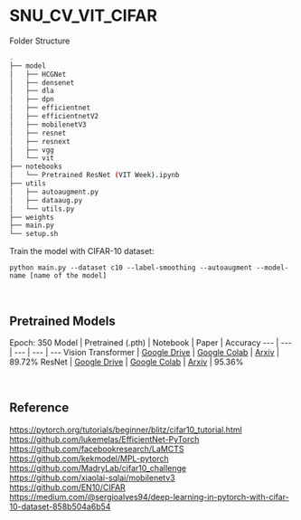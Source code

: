 # SNU_CV_VIT_CIFAR

Folder Structure
```bash
.
├── model
│   ├── HCGNet
│   ├── densenet
│   ├── dla
│   ├── dpn
│   ├── efficientnet
│   ├── efficientnetV2
│   ├── mobilenetV3
│   ├── resnet
│   ├── resnext
│   ├── vgg
│   └── vit
├── notebooks
│   └── Pretrained ResNet (VIT Week).ipynb
├── utils
│   ├── autoaugment.py
│   ├── dataaug.py
│   └── utils.py
├── weights
├── main.py
└── setup.sh           
```

Train the model with CIFAR-10 dataset:
```
python main.py --dataset c10 --label-smoothing --autoaugment --model-name [name of the model]
```

</br>

## Pretrained Models
Epoch: 350
Model | Pretrained (.pth) | Notebook | Paper | Accuracy
--- | --- | --- | --- | ---
Vision Transformer | [Google Drive](https://drive.google.com/file/d/14E9-efY8Z8qvg8QoyEl0m20FMGRt2g8P/view?usp=sharing) | [Google Colab](https://colab.research.google.com/drive/1faGg8XctN22cFthUa_8MdhsqgDrPh7xZ?usp=sharing) | [Arxiv](https://arxiv.org/pdf/2010.11929.pdf) | 89.72%
ResNet | [Google Drive](https://drive.google.com/file/d/1FNsXhHEpEKiZQFgk8vBppmGIABEYXb88/view?usp=sharing) | [Google Colab](https://colab.research.google.com/drive/1NSBEJSnQ4wgt6_bvPPKlbyxASZcZgfH6?usp=sharing) | [Arxiv](https://arxiv.org/pdf/1512.03385.pdf) | 95.36%

</br>


## Reference
https://pytorch.org/tutorials/beginner/blitz/cifar10_tutorial.html</br>
https://github.com/lukemelas/EfficientNet-PyTorch</br>
https://github.com/facebookresearch/LaMCTS</br>
https://github.com/kekmodel/MPL-pytorch</br>
https://github.com/MadryLab/cifar10_challenge</br>
https://github.com/xiaolai-sqlai/mobilenetv3</br>
https://github.com/EN10/CIFAR</br>
https://medium.com/@sergioalves94/deep-learning-in-pytorch-with-cifar-10-dataset-858b504a6b54</br>
